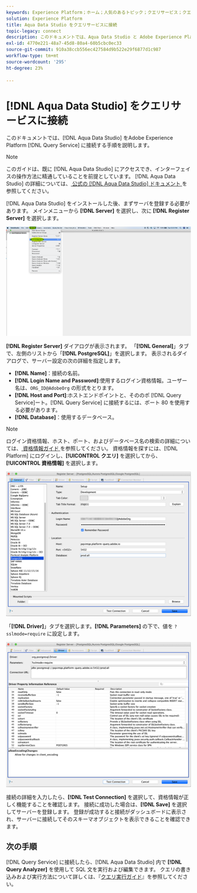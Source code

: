 ```yaml
---
keywords: Experience Platform；ホーム；人気のあるトピック；クエリサービス；クエリサービス；クエリサービス；Aqua Data Studio;Aqua data studio；クエリサービスへの接続；
solution: Experience Platform
title: Aqua Data Studio をクエリサービスに接続
topic-legacy: connect
description: このドキュメントでは、Aqua Data Studio と Adobe Experience Platform クエリサービスを接続する手順について説明します。
exl-id: 4770e221-48a7-45d8-80a4-60b5cbc0ec33
source-git-commit: 910a38ccb556ec427584d9b522e29f6877d1c987
workflow-type: tm+mt
source-wordcount: '295'
ht-degree: 23%

---
```


# [!DNL Aqua Data Studio] をクエリサービスに接続

このドキュメントでは、[!DNL Aqua Data Studio] をAdobe Experience Platform [!DNL Query Service] に接続する手順を説明します。

>[!NOTE]
>
> このガイドは、既に [!DNL Aqua Data Studio] にアクセスでき、インターフェイスの操作方法に精通していることを前提としています。 [!DNL Aqua Data Studio] の詳細については、[ 公式の  [!DNL Aqua Data Studio]  ドキュメント ](https://www.aquaclusters.com/app/home/project/public/aquadatastudio/wikibook/Documentation21.1/page/0/Aqua-Data-Studio-21-1) を参照してください。

[!DNL Aqua Data Studio] をインストールした後、まずサーバを登録する必要があります。 メインメニューから **[!DNL Server]** を選択し、次に **[!DNL Register Server]** を選択します。

![](../images/clients/aqua-data-studio/register-server.png)

**[!DNL Register Server]** ダイアログが表示されます。 「**[!DNL General]**」タブで、左側のリストから「**[!DNL PostgreSQL]**」を選択します。 表示されるダイアログで、サーバー設定の次の詳細を指定します。

- **[!DNL Name]**：接続の名前。
- **[!DNL Login Name and Password]**:使用するログイン資格情報。ユーザー名は、`ORG_ID@AdobeOrg` の形式をとります。
- **[!DNL Host and Port]**:ホストエンドポイントと、そののポ [!DNL Query Service]ート。[!DNL Query Service] に接続するには、ポート 80 を使用する必要があります。
- **[!DNL Database]**：使用するデータベース。

>[!NOTE]
>
>ログイン資格情報、ホスト、ポート、およびデータベース名の検索の詳細については、[ 資格情報ガイド ](../ui/credentials.md) を参照してください。 資格情報を探すには、[!DNL Platform] にログインし、**[!UICONTROL クエリ]** を選択してから、**[!UICONTROL 資格情報]** を選択します。

![](../images/clients/aqua-data-studio/register-server-general-tab.png)

「**[!DNL Driver]**」タブを選択します。**[!DNL Parameters]** の下で、値を `?sslmode=require` に設定します。

![](../images/clients/aqua-data-studio/register-server-driver-tab.png)

接続の詳細を入力したら、**[!DNL Test Connection]** を選択して、資格情報が正しく機能することを確認します。 接続に成功した場合は、**[!DNL Save]** を選択してサーバーを登録します。 登録が成功すると接続がダッシュボードに表示され、サーバーに接続してそのスキーマオブジェクトを表示できることを確認できます。

## 次の手順

[!DNL Query Service] に接続したら、[!DNL Aqua Data Studio] 内で **[!DNL Query Analyzer]** を使用して SQL 文を実行および編集できます。 クエリの書き込みおよび実行方法について詳しくは、『[クエリ実行ガイド](../best-practices/writing-queries.md)』を参照してください。
